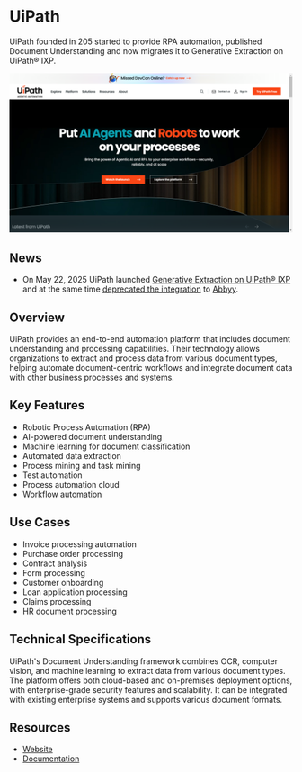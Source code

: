 
# UiPath

UiPath founded in 205 started to provide RPA automation, published Document Understanding and now migrates it to Generative Extraction on UiPath® IXP.

![UiPath](./assets/uipath.png)

## News

- On May 22, 2025 UiPath launched [Generative Extraction on UiPath® IXP](https://docs.uipath.com/document-understanding/automation-cloud/latest/USER-GUIDE/document-understanding-migration-to-uipath-ixp) and 
at the same time [deprecated the integration](https://docs.uipath.com/overview/other/latest/overview/deprecation-timeline#deprecated-features-or-capabilities) to [Abbyy](../abbyy/index.md).


## Overview

UiPath provides an end-to-end automation platform that includes document understanding and processing capabilities. Their technology allows organizations to extract and process data from various document types, helping automate document-centric workflows and integrate document data with other business processes and systems.

## Key Features

- Robotic Process Automation (RPA)
- AI-powered document understanding
- Machine learning for document classification
- Automated data extraction
- Process mining and task mining
- Test automation
- Process automation cloud
- Workflow automation

## Use Cases

- Invoice processing automation
- Purchase order processing
- Contract analysis
- Form processing
- Customer onboarding
- Loan application processing
- Claims processing
- HR document processing

## Technical Specifications

UiPath's Document Understanding framework combines OCR, computer vision, and machine learning to extract data from various document types. The platform offers both cloud-based and on-premises deployment options, with enterprise-grade security features and scalability. It can be integrated with existing enterprise systems and supports various document formats.

## Resources

- [Website](https://www.uipath.com)
- [Documentation](https://docs.uipath.com/document-understanding)
